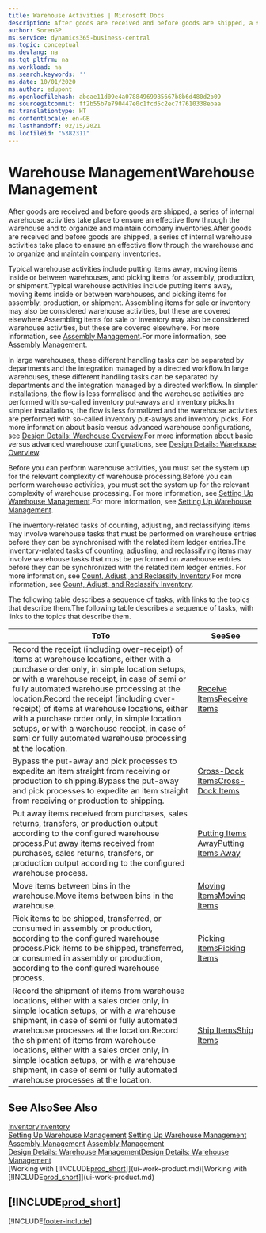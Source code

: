 ```yaml
---
title: Warehouse Activities | Microsoft Docs
description: After goods are received and before goods are shipped, a series of internal warehouse activities take place to ensure an effective flow through the warehouse and to organize and maintain company inventories.
author: SorenGP
ms.service: dynamics365-business-central
ms.topic: conceptual
ms.devlang: na
ms.tgt_pltfrm: na
ms.workload: na
ms.search.keywords: ''
ms.date: 10/01/2020
ms.author: edupont
ms.openlocfilehash: abeae11d09e4a07884969985667b8b6d480d2b09
ms.sourcegitcommit: ff2b55b7e790447e0c1fcd5c2ec7f7610338ebaa
ms.translationtype: HT
ms.contentlocale: en-GB
ms.lasthandoff: 02/15/2021
ms.locfileid: "5382311"
---
```

# <a name="warehouse-management"></a><span data-ttu-id="85cce-103">Warehouse Management</span><span class="sxs-lookup"><span data-stu-id="85cce-103">Warehouse Management</span></span>
<span data-ttu-id="85cce-104">After goods are received and before goods are shipped, a series of internal warehouse activities take place to ensure an effective flow through the warehouse and to organize and maintain company inventories.</span><span class="sxs-lookup"><span data-stu-id="85cce-104">After goods are received and before goods are shipped, a series of internal warehouse activities take place to ensure an effective flow through the warehouse and to organize and maintain company inventories.</span></span>

<span data-ttu-id="85cce-105">Typical warehouse activities include putting items away, moving items inside or between warehouses, and picking items for assembly, production, or shipment.</span><span class="sxs-lookup"><span data-stu-id="85cce-105">Typical warehouse activities include putting items away, moving items inside or between warehouses, and picking items for assembly, production, or shipment.</span></span> <span data-ttu-id="85cce-106">Assembling items for sale or inventory may also be considered warehouse activities, but these are covered elsewhere.</span><span class="sxs-lookup"><span data-stu-id="85cce-106">Assembling items for sale or inventory may also be considered warehouse activities, but these are covered elsewhere.</span></span> <span data-ttu-id="85cce-107">For more information, see [Assembly Management](assembly-assemble-items.md).</span><span class="sxs-lookup"><span data-stu-id="85cce-107">For more information, see [Assembly Management](assembly-assemble-items.md).</span></span>  

<span data-ttu-id="85cce-108">In large warehouses, these different handling tasks can be separated by departments and the integration managed by a directed workflow.</span><span class="sxs-lookup"><span data-stu-id="85cce-108">In large warehouses, these different handling tasks can be separated by departments and the integration managed by a directed workflow.</span></span> <span data-ttu-id="85cce-109">In simpler installations, the flow is less formalised and the warehouse activities are performed with so-called inventory put-aways and inventory picks.</span><span class="sxs-lookup"><span data-stu-id="85cce-109">In simpler installations, the flow is less formalized and the warehouse activities are performed with so-called inventory put-aways and inventory picks.</span></span> <span data-ttu-id="85cce-110">For more information about basic versus advanced warehouse configurations, see [Design Details: Warehouse Overview](design-details-warehouse-overview.md).</span><span class="sxs-lookup"><span data-stu-id="85cce-110">For more information about basic versus advanced warehouse configurations, see [Design Details: Warehouse Overview](design-details-warehouse-overview.md).</span></span>

<span data-ttu-id="85cce-111">Before you can perform warehouse activities, you must set the system up for the relevant complexity of warehouse processing.</span><span class="sxs-lookup"><span data-stu-id="85cce-111">Before you can perform warehouse activities, you must set the system up for the relevant complexity of warehouse processing.</span></span> <span data-ttu-id="85cce-112">For more information, see [Setting Up Warehouse Management](warehouse-setup-warehouse.md).</span><span class="sxs-lookup"><span data-stu-id="85cce-112">For more information, see [Setting Up Warehouse Management](warehouse-setup-warehouse.md).</span></span>

<span data-ttu-id="85cce-113">The inventory-related tasks of counting, adjusting, and reclassifying items may involve warehouse tasks that must be performed on warehouse entries before they can be synchronised with the related item ledger entries.</span><span class="sxs-lookup"><span data-stu-id="85cce-113">The inventory-related tasks of counting, adjusting, and reclassifying items may involve warehouse tasks that must be performed on warehouse entries before they can be synchronized with the related item ledger entries.</span></span> <span data-ttu-id="85cce-114">For more information, see [Count, Adjust, and Reclassify Inventory](inventory-how-count-adjust-reclassify.md).</span><span class="sxs-lookup"><span data-stu-id="85cce-114">For more information, see [Count, Adjust, and Reclassify Inventory](inventory-how-count-adjust-reclassify.md).</span></span>

 <span data-ttu-id="85cce-115">The following table describes a sequence of tasks, with links to the topics that describe them.</span><span class="sxs-lookup"><span data-stu-id="85cce-115">The following table describes a sequence of tasks, with links to the topics that describe them.</span></span>   

|<span data-ttu-id="85cce-116">**To**</span><span class="sxs-lookup"><span data-stu-id="85cce-116">**To**</span></span>|<span data-ttu-id="85cce-117">**See**</span><span class="sxs-lookup"><span data-stu-id="85cce-117">**See**</span></span>|  
|------------|-------------|  
|<span data-ttu-id="85cce-118">Record the receipt (including over-receipt) of items at warehouse locations, either with a purchase order only, in simple location setups, or with a warehouse receipt, in case of semi or fully automated warehouse processing at the location.</span><span class="sxs-lookup"><span data-stu-id="85cce-118">Record the receipt (including over-receipt) of items at warehouse locations, either with a purchase order only, in simple location setups, or with a warehouse receipt, in case of semi or fully automated warehouse processing at the location.</span></span>|[<span data-ttu-id="85cce-119">Receive Items</span><span class="sxs-lookup"><span data-stu-id="85cce-119">Receive Items</span></span>](warehouse-how-receive-items.md)|
|<span data-ttu-id="85cce-120">Bypass the put-away and pick processes to expedite an item straight from receiving or production to shipping.</span><span class="sxs-lookup"><span data-stu-id="85cce-120">Bypass the put-away and pick processes to expedite an item straight from receiving or production to shipping.</span></span>|[<span data-ttu-id="85cce-121">Cross-Dock Items</span><span class="sxs-lookup"><span data-stu-id="85cce-121">Cross-Dock Items</span></span>](warehouse-how-to-cross-dock-items.md)|    
|<span data-ttu-id="85cce-122">Put away items received from purchases, sales returns, transfers, or production output according to the configured warehouse process.</span><span class="sxs-lookup"><span data-stu-id="85cce-122">Put away items received from purchases, sales returns, transfers, or production output according to the configured warehouse process.</span></span>|[<span data-ttu-id="85cce-123">Putting Items Away</span><span class="sxs-lookup"><span data-stu-id="85cce-123">Putting Items Away</span></span>](warehouse-put-away-items.md)|
|<span data-ttu-id="85cce-124">Move items between bins in the warehouse.</span><span class="sxs-lookup"><span data-stu-id="85cce-124">Move items between bins in the warehouse.</span></span>|[<span data-ttu-id="85cce-125">Moving Items</span><span class="sxs-lookup"><span data-stu-id="85cce-125">Moving Items</span></span>](warehouse-move-items.md)|
|<span data-ttu-id="85cce-126">Pick items to be shipped, transferred, or consumed in assembly or production, according to the configured warehouse process.</span><span class="sxs-lookup"><span data-stu-id="85cce-126">Pick items to be shipped, transferred, or consumed in assembly or production, according to the configured warehouse process.</span></span>|[<span data-ttu-id="85cce-127">Picking Items</span><span class="sxs-lookup"><span data-stu-id="85cce-127">Picking Items</span></span>](warehouse-pick-items.md)|
|<span data-ttu-id="85cce-128">Record the shipment of items from warehouse locations, either with a sales order only, in simple location setups, or with a warehouse shipment, in case of semi or fully automated warehouse processes at the location.</span><span class="sxs-lookup"><span data-stu-id="85cce-128">Record the shipment of items from warehouse locations, either with a sales order only, in simple location setups, or with a warehouse shipment, in case of semi or fully automated warehouse processes at the location.</span></span>|[<span data-ttu-id="85cce-129">Ship Items</span><span class="sxs-lookup"><span data-stu-id="85cce-129">Ship Items</span></span>](warehouse-how-ship-items.md)|  

## <a name="see-also"></a><span data-ttu-id="85cce-130">See Also</span><span class="sxs-lookup"><span data-stu-id="85cce-130">See Also</span></span>  
[<span data-ttu-id="85cce-131">Inventory</span><span class="sxs-lookup"><span data-stu-id="85cce-131">Inventory</span></span>](inventory-manage-inventory.md)  
<span data-ttu-id="85cce-132">[Setting Up Warehouse Management](warehouse-setup-warehouse.md)   </span><span class="sxs-lookup"><span data-stu-id="85cce-132">[Setting Up Warehouse Management](warehouse-setup-warehouse.md)   </span></span>  
<span data-ttu-id="85cce-133">[Assembly Management](assembly-assemble-items.md)  </span><span class="sxs-lookup"><span data-stu-id="85cce-133">[Assembly Management](assembly-assemble-items.md)  </span></span>  
[<span data-ttu-id="85cce-134">Design Details: Warehouse Management</span><span class="sxs-lookup"><span data-stu-id="85cce-134">Design Details: Warehouse Management</span></span>](design-details-warehouse-management.md)  
<span data-ttu-id="85cce-135">[Working with [!INCLUDE[prod_short](includes/prod_short.md)]](ui-work-product.md)</span><span class="sxs-lookup"><span data-stu-id="85cce-135">[Working with [!INCLUDE[prod_short](includes/prod_short.md)]](ui-work-product.md)</span></span>  

## [!INCLUDE[prod_short](includes/free_trial_md.md)]  


[!INCLUDE[footer-include](includes/footer-banner.md)]